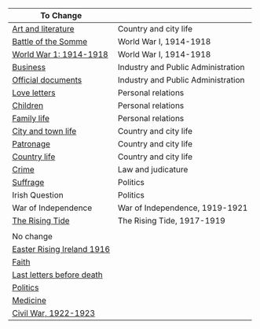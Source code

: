 | To Change                                                                                       |                                    |
| ----------------------------------------------------------------------------------------------- | ---------------------------------- |
| [Art and literature](http://xl1916apps.mucampus.ie/diyhistory/admin/collections/show/2)         | Country and city life              |
| [Battle of the Somme](http://xl1916apps.mucampus.ie/diyhistory/admin/collections/show/3)        | World War I, 1914-1918             |
| [World War 1: 1914-1918](http://xl1916apps.mucampus.ie/diyhistory/admin/collections/show/18)    | World War I, 1914-1918             |
| [Business](http://xl1916apps.mucampus.ie/diyhistory/admin/collections/show/4)                   | Industry and Public Administration |
| [Official documents](http://xl1916apps.mucampus.ie/diyhistory/admin/collections/show/15)        | Industry and Public Administration |
| [Love letters](http://xl1916apps.mucampus.ie/diyhistory/admin/collections/show/14)              | Personal relations                 |
| [Children](http://xl1916apps.mucampus.ie/diyhistory/admin/collections/show/5)                   | Personal relations                 |
| [Family life](http://xl1916apps.mucampus.ie/diyhistory/admin/collections/show/11)               | Personal relations                 |
| [City and town life](http://xl1916apps.mucampus.ie/diyhistory/admin/collections/show/6)         | Country and city life              |
| [Patronage](http://xl1916apps.mucampus.ie/diyhistory/admin/collections/show/16)                 | Country and city life              |
| [Country life](http://xl1916apps.mucampus.ie/diyhistory/admin/collections/show/7)               | Country and city life              |
| [Crime](http://xl1916apps.mucampus.ie/diyhistory/admin/collections/show/9)                      | Law and judicature                 |
| [Suffrage](http://xl1916apps.mucampus.ie/diyhistory/admin/collections/show/20)                  | Politics                           |
| Irish Question                                                                                  | Politics                           |
| War of Independence                                                                             | War of Independence, 1919-1921     |
| [The Rising Tide](http://xl1916apps.mucampus.ie/diyhistory/admin/collections/show/23)           | The Rising Tide, 1917-1919         |
|                                                                                                 |                                    |
| No change                                                                                       |                                    |
| [Easter Rising Ireland 1916](http://xl1916apps.mucampus.ie/diyhistory/admin/collections/show/1) |                                    |
| [Faith](http://xl1916apps.mucampus.ie/diyhistory/admin/collections/show/10)                     |                                    |
| [Last letters before death](http://xl1916apps.mucampus.ie/diyhistory/admin/collections/show/13) |                                    |
| [Politics](http://xl1916apps.mucampus.ie/diyhistory/admin/collections/show/17)                  |                                    |
| [Medicine](http://xl1916apps.mucampus.ie/diyhistory/admin/collections/show/19)                  |                                    |
| [Civil War, 1922-1923](http://xl1916apps.mucampus.ie/diyhistory/admin/collections/show/21)      |                                    |
